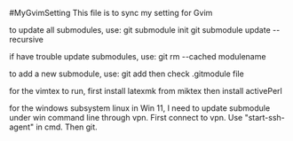 #MyGvimSetting
This file is to sync my setting for Gvim

to update all submodules, use:
git submodule init
git submodule update --recursive

if have trouble update submodules, use:
git rm --cached modulename

to add a new submodule, use:
git add <repo> <name>
then check .gitmodule file

for the vimtex to run,
first install latexmk from miktex
then install activePerl

for the windows subsystem linux in Win 11, I need to update submodule under win command line through vpn.
First connect to vpn. Use "start-ssh-agent" in cmd. Then git.

